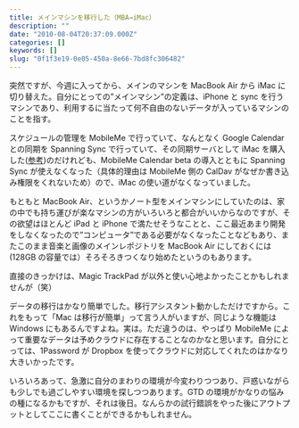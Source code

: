 ```yaml
---
title: メインマシンを移行した（MBA→iMac）
description: ""
date: "2010-08-04T20:37:09.000Z"
categories: []
keywords: []
slug: "0f1f3e19-0e05-450a-8e66-7bd8fc306482"
---
```


突然ですが、今週に入ってから、メインのマシンを MacBook Air から iMac に切り替えた。自分にとっての”メインマシン”の定義は、iPhone と sync を行うマシンであり、利用するに当たって何不自由のないデータが入っているマシンのことを指す。

スケジュールの管理を MobileMe で行っていて、なんとなく Google Calendar との同期を Spanning Sync で行っていて、その同期サーバとして iMac を購入した([参考](/posts/ddcabb63-51c2-4780-b9ac-cae6073d4038/))のだけれども、MobileMe Calendar beta の導入とともに Spanning Sync が使えなくなった（具体的理由は MobileMe 側の CalDav がなぜか書き込み権限をくれないため）ので、iMac の使い道がなくなっていました。

もともと MacBook Air、というかノート型をメインマシンにしていたのは、家の中でも持ち運びが楽なマシンの方がいろいろと都合がいいからなのですが、その欲望はほとんど iPad と iPhone で満たせそうなことと、ここ最近あまり開発をしなくなったので”コンピュータ”である必要がなくなったことなどもあり、またこのまま音楽と画像のメインレポジトリを MacBook Air にしておくには(128GB の容量では）そろそろきつくなり始めたというのもあります。

直接のきっかけは、Magic TrackPad が以外と使い心地よかったことかもしれませんが（笑）

データの移行はかなり簡単でした。移行アシスタント動かしただけですから。これをもって「Mac は移行が簡単」って言う人がいますが、同じような機能は Windows にもあるんですよね。実は。ただ違うのは、やっぱり MobileMe によって重要なデータは予めクラウドに存在することなのかなと思います。自分にとっては、1Password が Dropbox を使ってクラウドに対応してくれたのはかなり大きいかったです。

いろいろあって、急激に自分のまわりの環境が今変わりつつあり、戸惑いながらも少しでも過ごしやすい環境を探しつつあります。GTD の環境がかなりの悩みの種になるかもですが、それは後日。なんらかの試行錯誤をやった後にアウトプットとしてここに書くことができるかもしれません。
